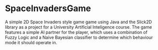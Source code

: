 # SpaceInvadersGame
A simple 2D Space Invaders style game game using Java and the Slick2D library as a project for a University Artificial Inteligence course. The game features a simple AI partner for the player, which uses a combination of Fuzzy Logic and a Naive Bayesian classifier to determine which behaviour mode it should operate in. 
